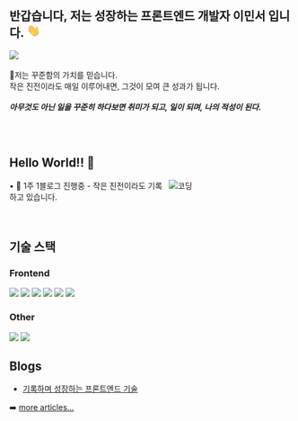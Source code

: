## 반갑습니다, 저는 성장하는 프론트엔드 개발자 이민서 입니다. <img src="https://raw.githubusercontent.com/ABSphreak/ABSphreak/master/gifs/Hi.gif" width="24"/>

<img width="200" src="https://img.shields.io/badge/Gmail-dlalstj3164@gmail.com-EA4335?style=flat-square&logo=Gmail&logoColor=white"/>

저는 꾸준함의 가치를 믿습니다.<br />작은 진전이라도 매일 이루어내면, 그것이 모여 큰 성과가 됩니다.<br /><br /><i><strong>아무것도 아닌 일을 꾸준히 하다보면 취미가 되고, 일이 되며, 나의 적성이 된다.</strong></i><br />

<br />
<br />


## Hello World!! 🤔


<img align="right" alt="코딩" width="220" src="https://github.com/user-attachments/assets/eb7ea291-99db-4225-b84b-2d597dd20370" />


• 📝 1주 1블로그 진행중 - 작은 진전이라도 기록하고 있습니다.  
<br />
<br />


## 기술 스택

### Frontend

<img src="https://img.shields.io/badge/HTML5-E34F26?style=for-the-badge&logo=html5&logoColor=white" height="30" /> <img src="https://img.shields.io/badge/CSS3-1572B6?style=for-the-badge&logo=css3&logoColor=white" height="30" /> <img src="https://img.shields.io/badge/JavaScript-F7DF1E?style=for-the-badge&logo=javascript&logoColor=white" height="30" /> <img src="https://img.shields.io/badge/React-61DAFB?style=for-the-badge&logo=react&logoColor=white" height="30" /> <img src="https://img.shields.io/badge/Sass-CC6699?style=for-the-badge&logo=sass&logoColor=white" height="30" /> <img src="https://img.shields.io/badge/Tailwind%20CSS-06B6D4?style=for-the-badge&logo=tailwindcss&logoColor=white" height="30" /> 

### Other

<img src="https://img.shields.io/badge/GitHub-181717?style=for-the-badge&logo=github&logoColor=white" height="30" /> <img src="https://img.shields.io/badge/Notion-000000?style=for-the-badge&logo=notion&logoColor=white" height="30" /> 



## Blogs

<!-- BLOG-POST-LIST:START -->
- [기록하며 성장하는 프론트엔드 기술](https://velog.io/@mimim/posts) 
<!-- BLOG-POST-LIST:END -->

➡️ [more articles...](https://disquiet.io/@zztkdfo/articles)

